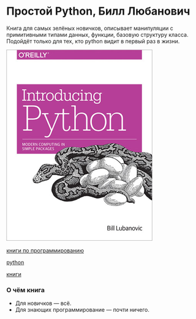 # Простой Python, Билл Любанович

Книга для самых зелёных новичков, описывает манипуляции с примитивными типами
данных, функции, базовую структуру класса. Подойдёт только для тех, кто python
видит в первый раз в жизни.

![cover](cs_books_introducing_python.jpg)

[книги по программированию](./meta_knigi_po_programmirovaniy.md)

[python](./meta_python.md)

[книги](./meta_knigi.md)

### О чём книга

* Для новичков — всё.
* Для знающих программирование — почти ничего.